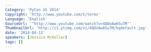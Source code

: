 ```yaml
---
Category: 'PyCon US 2014'
Copyright: 'http://www.youtube.com/t/terms'
Language: 'English'
SourceUrl: '"http://www.youtube.com/watch?v=4QOoAw6Su7M"'
ThumbnailUrl: 'http://i1.ytimg.com/vi/4QOoAw6Su7M/hqdefault.jpg'
date: '2014-04-13'
speakers: [Jessica McKellar]
tags: []
---
```


